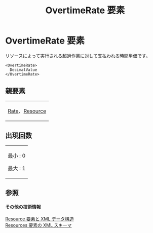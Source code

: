 ﻿---
title: OvertimeRate 要素
TOCTitle: OvertimeRate 要素
ms:assetid: c63d2359-3e07-4387-a240-f0d95843a1f1
ms:mtpsurl: https://msdn.microsoft.com/ja-jp/library/Bb968679(v=office.12)
ms:contentKeyID: 16746474
ms.date: 06/30/2008
mtps_version: v=office.12
ms.translationtype: HT
---

# OvertimeRate 要素

リソースによって実行される超過作業に対して支払われる時間単価です。

    <OvertimeRate>
      DecimalValue
    </OvertimeRate>

## 親要素

<table>
<colgroup>
<col style="width: 100%" />
</colgroup>
<tbody>
<tr class="odd">
<td><p><a href="rate-element.md">Rate</a>、<a href="resource-element.md">Resource</a></p></td>
</tr>
</tbody>
</table>


## 出現回数


<table>
<colgroup>
<col style="width: 100%" />
</colgroup>
<tbody>
<tr class="odd">
<td><p>最小 : 0</p>
<p>最大 : 1</p></td>
</tr>
</tbody>
</table>


## 参照

#### その他の技術情報

[Resource 要素と XML データ構造](resource-elements-and-xml-structure.md)  
[Resources 要素の XML スキーマ](xml-schema-for-the-resources-element.md)

